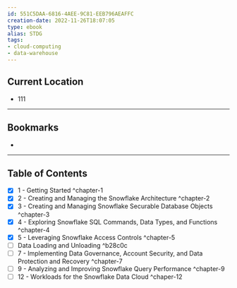 ```yaml
---
id: 551C5DAA-6816-4AEE-9C81-EEB796AEAFFC
creation-date: 2022-11-26T18:07:05 
type: ebook
alias: STDG
tags: 
- cloud-computing
- data-warehouse
---
```


## Current Location
- 111

---
## Bookmarks 
- 

---
## Table of Contents
- [x] 1 - Getting Started ^chapter-1
- [x] 2 - Creating and Managing the Snowflake Architecture ^chapter-2
- [x] 3 - Creating and Managing Snowflake Securable Database Objects ^chapter-3
- [x] 4 - Exploring Snowflake SQL Commands, Data Types, and Functions ^chapter-4
- [x] 5 - Leveraging Snowflake Access Controls ^chapter-5
- [ ] Data Loading and Unloading ^b28c0c
- [ ] 7 - Implementing Data Governance, Account Security, and Data Protection and Recovery ^chapter-7
- [ ] 9 - Analyzing and Improving Snowflake Query Performance ^chapter-9
- [ ] 12 - Workloads for the Snowflake Data Cloud ^chaper-12